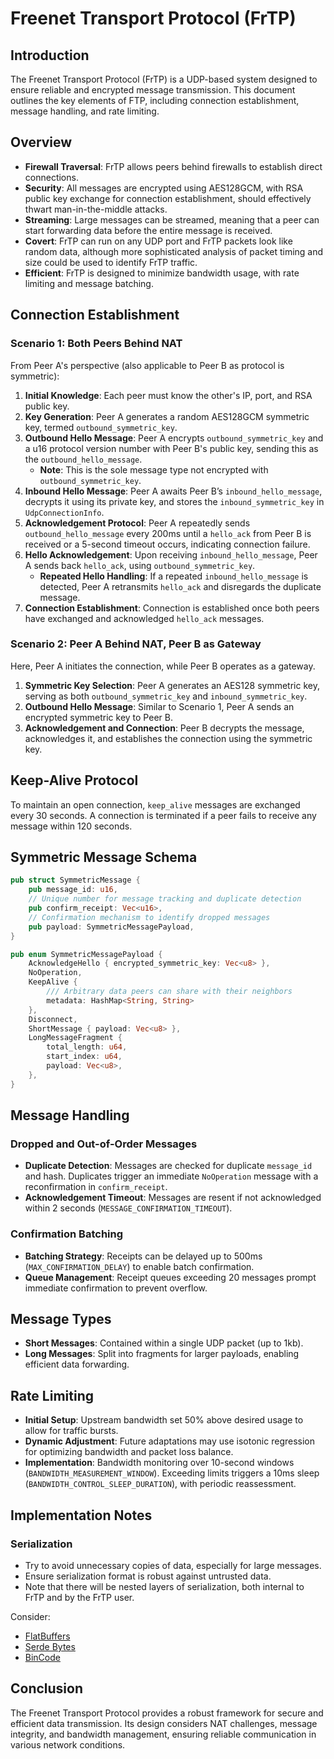 # Freenet Transport Protocol (FrTP)

## Introduction

The Freenet Transport Protocol (FrTP) is a UDP-based system designed to ensure reliable and encrypted
message transmission. This document outlines the key elements of FTP, including connection 
establishment, message handling, and rate limiting.

## Overview

* **Firewall Traversal**: FrTP allows peers behind firewalls to establish direct connections.
* **Security**: All messages are encrypted using AES128GCM, with RSA public key exchange for
  connection establishment, should effectively thwart man-in-the-middle attacks.
* **Streaming**: Large messages can be streamed, meaning that a peer can start forwarding data
  before the entire message is received.
* **Covert**: FrTP can run on any UDP port and FrTP packets look like random data, although more
   sophisticated analysis of packet timing and size could be used to identify FrTP traffic.
* **Efficient**: FrTP is designed to minimize bandwidth usage, with rate limiting and message
  batching.

## Connection Establishment

### Scenario 1: Both Peers Behind NAT

From Peer A's perspective (also applicable to Peer B as protocol is symmetric):

1. **Initial Knowledge**: Each peer must know the other's IP, port, and RSA public key.
2. **Key Generation**: Peer A generates a random AES128GCM symmetric key,
   termed `outbound_symmetric_key`.
3. **Outbound Hello Message**: Peer A encrypts `outbound_symmetric_key` and a u16 protocol version
   number with Peer B's
   public key, sending this as the `outbound_hello_message`.
    - **Note**: This is the sole message type not encrypted with `outbound_symmetric_key`.
4. **Inbound Hello Message**: Peer A awaits Peer B’s `inbound_hello_message`, decrypts it using its
   private key, and
   stores the `inbound_symmetric_key` in `UdpConnectionInfo`.
5. **Acknowledgement Protocol**: Peer A repeatedly sends `outbound_hello_message` every 200ms until
   a `hello_ack` from Peer B is received or a 5-second timeout occurs, indicating connection 
   failure.
6. **Hello Acknowledgement**: Upon receiving `inbound_hello_message`, Peer A sends back `hello_ack`,
   using `outbound_symmetric_key`.
    - **Repeated Hello Handling**: If a repeated `inbound_hello_message` is detected, Peer A
      retransmits `hello_ack` and disregards the duplicate message.
7. **Connection Establishment**: Connection is established once both peers have exchanged and
   acknowledged `hello_ack` messages.

### Scenario 2: Peer A Behind NAT, Peer B as Gateway

Here, Peer A initiates the connection, while Peer B operates as a gateway.

1. **Symmetric Key Selection**: Peer A generates an AES128 symmetric key, serving as
   both `outbound_symmetric_key` and `inbound_symmetric_key`.
2. **Outbound Hello Message**: Similar to Scenario 1, Peer A sends an encrypted symmetric key to
   Peer B.
3. **Acknowledgement and Connection**: Peer B decrypts the message, acknowledges it, and establishes
   the connection using the symmetric key.

## Keep-Alive Protocol

To maintain an open connection, `keep_alive` messages are exchanged every 30 seconds. A connection 
is terminated if a peer fails to receive any message within 120 seconds.

## Symmetric Message Schema

```rust
pub struct SymmetricMessage {
    pub message_id: u16,
    // Unique number for message tracking and duplicate detection
    pub confirm_receipt: Vec<u16>,
    // Confirmation mechanism to identify dropped messages
    pub payload: SymmetricMessagePayload,
}

pub enum SymmetricMessagePayload {
    AcknowledgeHello { encrypted_symmetric_key: Vec<u8> },
    NoOperation,
    KeepAlive {
        /// Arbitrary data peers can share with their neighbors
        metadata: HashMap<String, String> 
    },
    Disconnect,
    ShortMessage { payload: Vec<u8> },
    LongMessageFragment {
        total_length: u64,
        start_index: u64,
        payload: Vec<u8>,
    },
}
``` 

## Message Handling

### Dropped and Out-of-Order Messages

- **Duplicate Detection**: Messages are checked for duplicate `message_id` and hash. Duplicates
  trigger an immediate `NoOperation` message with a reconfirmation in `confirm_receipt`.
- **Acknowledgement Timeout**: Messages are resent if not acknowledged within 2 seconds 
  (`MESSAGE_CONFIRMATION_TIMEOUT`).

### Confirmation Batching

- **Batching Strategy**: Receipts can be delayed up to 500ms (`MAX_CONFIRMATION_DELAY`) to enable
  batch confirmation.
- **Queue Management**: Receipt queues exceeding 20 messages prompt immediate confirmation to
  prevent overflow.

## Message Types

- **Short Messages**: Contained within a single UDP packet (up to 1kb).
- **Long Messages**: Split into fragments for larger payloads, enabling efficient data forwarding.

## Rate Limiting

- **Initial Setup**: Upstream bandwidth set 50% above desired usage to allow for traffic bursts.
- **Dynamic Adjustment**: Future adaptations may use isotonic regression for optimizing bandwidth
  and packet loss
  balance.
- **Implementation**: Bandwidth monitoring over 10-second windows (`BANDWIDTH_MEASUREMENT_WINDOW`).
  Exceeding limits
  triggers a 10ms sleep (`BANDWIDTH_CONTROL_SLEEP_DURATION`), with periodic reassessment.

## Implementation Notes

### Serialization

* Try to avoid unnecessary copies of data, especially for large messages.
* Ensure serialization format is robust against untrusted data.
* Note that there will be nested layers of serialization, both internal to FrTP and
  by the FrTP user.

Consider:
* [FlatBuffers](https://crates.io/crates/flatbuffers/)
* [Serde Bytes](https://docs.rs/serde_bytes/latest/serde_bytes/)
* [BinCode](https://github.com/bincode-org/bincode)

## Conclusion

The Freenet Transport Protocol provides a robust framework for secure and efficient data
transmission. Its design considers NAT challenges, message integrity, and bandwidth management, 
ensuring reliable communication in various network conditions.